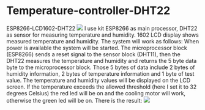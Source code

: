 # Temperature-controller-DHT22
ESP8266-LCD1602-DHT22
<img src="https://raw.githubusercontent.com/taikhoancuangoc/Temperature-controller-DHT22/main/hardware_connection_diagram.jpg">
I use kit ESP8266 as main processor, DHT22 as sensor for measuring temperature and humidity. 1602 LCD display shows measured temperature and humidity. The system will work as follows: When power is available the system will be started. The microprocessor block (ESP8266) sends a reset signal to the sensor block (DHT11), then the DHT22 measures the temperature and humidity and returns the 5 byte data byte to the microprocessor block. Those 5 bytes of data include 2 bytes of humidity information, 2 bytes of temperature information and 1 byte of test value. The temperature and humidity values will be displayed on the LCD screen. If the temperature exceeds the allowed threshold (here I set it to 32 degrees Celsius) the red led will be on and the cooling motor will work, otherwise the green led will be on.
There is the result:
<img src="https://raw.githubusercontent.com/taikhoancuangoc/Temperature-controller-DHT22/main/result.jpg">
